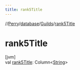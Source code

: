 ```yaml
---
title: rank5Title
---
```

//[Perry](../../../index.html)/[database](../index.html)/[Guilds](index.html)/[rank5Title](rank5-title.html)



# rank5Title



[jvm]\
val [rank5Title](rank5-title.html): Column&lt;[String](https://kotlinlang.org/api/latest/jvm/stdlib/kotlin/-string/index.html)&gt;




